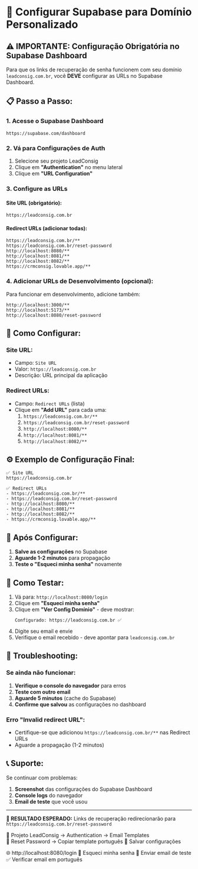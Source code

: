 # 🚀 Configurar Supabase para Domínio Personalizado

## ⚠️ **IMPORTANTE: Configuração Obrigatória no Supabase Dashboard**

Para que os links de recuperação de senha funcionem com seu domínio `leadconsig.com.br`, você **DEVE** configurar as URLs no Supabase Dashboard.

## 📋 **Passo a Passo:**

### 1. **Acesse o Supabase Dashboard**
```
https://supabase.com/dashboard
```

### 2. **Vá para Configurações de Auth**
1. Selecione seu projeto LeadConsig
2. Clique em **"Authentication"** no menu lateral
3. Clique em **"URL Configuration"**

### 3. **Configure as URLs**

#### **Site URL** (obrigatório):
```
https://leadconsig.com.br
```

#### **Redirect URLs** (adicionar todas):
```
https://leadconsig.com.br/**
https://leadconsig.com.br/reset-password
http://localhost:8080/**
http://localhost:8081/**
http://localhost:8082/**
https://crmconsig.lovable.app/**
```

### 4. **Adicionar URLs de Desenvolvimento** (opcional):
Para funcionar em desenvolvimento, adicione também:
```
http://localhost:3000/**
http://localhost:5173/**
http://localhost:8080/reset-password
```

## 🎯 **Como Configurar:**

### **Site URL:**
- Campo: `Site URL`
- Valor: `https://leadconsig.com.br`
- Descrição: URL principal da aplicação

### **Redirect URLs:**
- Campo: `Redirect URLs` (lista)
- Clique em **"Add URL"** para cada uma:
  1. `https://leadconsig.com.br/**`
  2. `https://leadconsig.com.br/reset-password`
  3. `http://localhost:8080/**`
  4. `http://localhost:8081/**`
  5. `http://localhost:8082/**`

## ⚙️ **Exemplo de Configuração Final:**

```
✅ Site URL
https://leadconsig.com.br

✅ Redirect URLs
- https://leadconsig.com.br/**
- https://leadconsig.com.br/reset-password
- http://localhost:8080/**
- http://localhost:8081/**
- http://localhost:8082/**
- https://crmconsig.lovable.app/**
```

## 🔄 **Após Configurar:**

1. **Salve as configurações** no Supabase
2. **Aguarde 1-2 minutos** para propagação
3. **Teste o "Esqueci minha senha"** novamente

## 🧪 **Como Testar:**

1. Vá para: `http://localhost:8080/login`
2. Clique em **"Esqueci minha senha"**
3. Clique em **"Ver Config Domínio"** - deve mostrar:
   ```
   Configurado: https://leadconsig.com.br ✅
   ```
4. Digite seu email e envie
5. Verifique o email recebido - deve apontar para `leadconsig.com.br`

## 🚨 **Troubleshooting:**

### Se ainda não funcionar:

1. **Verifique o console do navegador** para erros
2. **Teste com outro email** 
3. **Aguarde 5 minutos** (cache do Supabase)
4. **Confirme que salvou** as configurações no dashboard

### Erro "Invalid redirect URL":
- Certifique-se que adicionou `https://leadconsig.com.br/**` nas Redirect URLs
- Aguarde a propagação (1-2 minutos)

## 📞 **Suporte:**

Se continuar com problemas:
1. **Screenshot** das configurações do Supabase Dashboard
2. **Console logs** do navegador
3. **Email de teste** que você usou

---

**🎯 RESULTADO ESPERADO:** Links de recuperação redirecionarão para `https://leadconsig.com.br/reset-password` 

📍 Projeto LeadConsig → Authentication → Email Templates  
📧 Reset Password → Copiar template português
💾 Salvar configurações 

🌐 http://localhost:8080/login
🔑 Esqueci minha senha
📧 Enviar email de teste
✅ Verificar email em português 